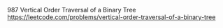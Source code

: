 987 Vertical Order Traversal of a Binary Tree https://leetcode.com/problems/vertical-order-traversal-of-a-binary-tree